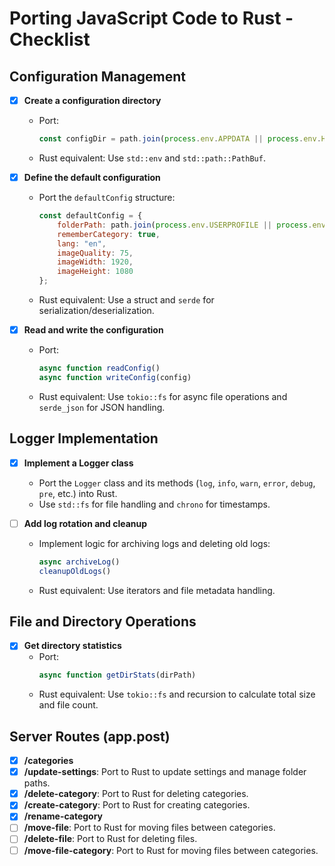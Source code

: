 # Porting JavaScript Code to Rust - Checklist

## Configuration Management
- [x] **Create a configuration directory**
   - Port:
     ```js
     const configDir = path.join(process.env.APPDATA || process.env.HOME, 'lockerz', 'config');
     ```
   - Rust equivalent: Use `std::env` and `std::path::PathBuf`.

- [x] **Define the default configuration**
   - Port the `defaultConfig` structure:
     ```js
     const defaultConfig = {
         folderPath: path.join(process.env.USERPROFILE || process.env.HOME, 'Documents', 'LockerZ'),
         rememberCategory: true,
         lang: "en",
         imageQuality: 75,
         imageWidth: 1920,
         imageHeight: 1080
     };
     ```
   - Rust equivalent: Use a struct and `serde` for serialization/deserialization.

- [x] **Read and write the configuration**
   - Port:
     ```js
     async function readConfig()
     async function writeConfig(config)
     ```
   - Rust equivalent: Use `tokio::fs` for async file operations and `serde_json` for JSON handling.

## Logger Implementation
- [x] **Implement a Logger class**
   - Port the `Logger` class and its methods (`log`, `info`, `warn`, `error`, `debug`, `pre`, etc.) into Rust.
   - Use `std::fs` for file handling and `chrono` for timestamps.

- [ ] **Add log rotation and cleanup**
   - Implement logic for archiving logs and deleting old logs:
     ```js
     async archiveLog()
     cleanupOldLogs()
     ```
   - Rust equivalent: Use iterators and file metadata handling.

## File and Directory Operations
- [x] **Get directory statistics**
   - Port:
     ```js
     async function getDirStats(dirPath)
     ```
   - Rust equivalent: Use `tokio::fs` and recursion to calculate total size and file count.

## Server Routes (app.post)
- [x] **/categories**
- [x] **/update-settings**: Port to Rust to update settings and manage folder paths.
- [x] **/delete-category**: Port to Rust for deleting categories.
- [x] **/create-category**: Port to Rust for creating categories.
- [x] **/rename-category**
- [ ] **/move-file**: Port to Rust for moving files between categories.
- [ ] **/delete-file**: Port to Rust for deleting files.
- [ ] **/move-file-category**: Port to Rust for moving files between categories.
